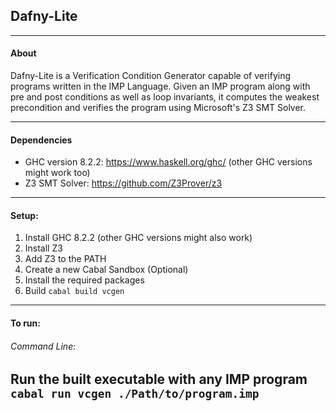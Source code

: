 ## Dafny-Lite
---
#### About
Dafny-Lite is a Verification Condition Generator capable of verifying programs written in the IMP Language. Given
an IMP program along with pre and post conditions as well as loop invariants, it computes the weakest precondition
and verifies the program using Microsoft's Z3 SMT Solver.

---

#### Dependencies
* GHC version 8.2.2: https://www.haskell.org/ghc/ (other GHC versions might work too)
* Z3 SMT Solver: https://github.com/Z3Prover/z3

---
#### Setup:
1) Install GHC 8.2.2 (other GHC versions might also work)
2) Install Z3
3) Add Z3 to the PATH
4) Create a new Cabal Sandbox (Optional)
5) Install the required packages
6) Build
`cabal build vcgen`

---
#### To run:

###### Command Line:

Run the built executable with any IMP program
`cabal run vcgen ./Path/to/program.imp`
---
